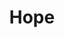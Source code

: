 ---
layout: post
title:  "Hope"
image0: https://farm4.staticflickr.com/3934/15429158381_ab47a5751a_b.jpg
image1: https://farm3.staticflickr.com/2941/15283003602_cf701ea8d5_b.jpg
image2:
thumbnail: https://farm4.staticflickr.com/3840/15220036432_7929163c6a_n.jpg
dimensionX: 25
dimensionY: 11.5
dimensionZ: 3.5
materials: Ambrosia Maple, Walnut, Copper
price: $660
---